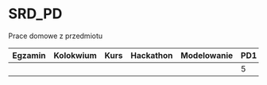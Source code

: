 # SRD_PD
Prace domowe z przedmiotu

|Egzamin   |Kolokwium   |Kurs   |Hackathon   |Modelowanie   |PD1   |   |   |   |   |SUMA   |
|---|---|---|---|---|---|---|---|---|---|---|
|   |   |   |   |   |5  |   |   |   |   |   |
